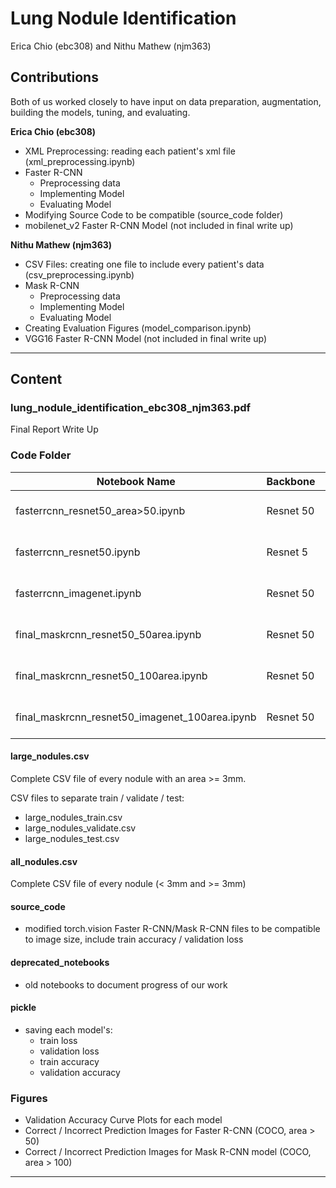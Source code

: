 # Lung Nodule Identification
Erica Chio (ebc308) and Nithu Mathew (njm363)


##  Contributions
Both of us worked closely to have input on data preparation, augmentation, building the models, tuning, and evaluating.

**Erica Chio (ebc308)** 
  * XML Preprocessing: reading each patient's xml file (xml_preprocessing.ipynb)
  * Faster R-CNN
    * Preprocessing data 
    * Implementing Model
    * Evaluating Model
  * Modifying Source Code to be compatible (source_code folder)
  * mobilenet_v2 Faster R-CNN Model (not included in final write up) 

**Nithu Mathew (njm363)**
  * CSV Files: creating one file to include every patient's data (csv_preprocessing.ipynb)
  * Mask R-CNN
    * Preprocessing data
    * Implementing Model
    * Evaluating Model
  * Creating Evaluation Figures (model_comparison.ipynb)
  * VGG16 Faster R-CNN Model (not included in final write up) 
  
--- 
  
## Content

### lung_nodule_identification_ebc308_njm363.pdf
Final Report Write Up

### Code Folder

| Notebook Name | Backbone      | Model         | Dataset       | Area         |
| ------------- | ------------- | ------------- | ------------- |------------- |
| fasterrcnn_resnet50_area>50.ipynb | Resnet 50 | Faster R-CNN | COCO | area >= 50 |
| fasterrcnn_resnet50.ipynb | Resnet 5  | Faster R-CNN  | COCO | area >= 100  |
| fasterrcnn_imagenet.ipynb | Resnet 50 | Faster R-CNN  | imageNET | area >= 100  |
| final_maskrcnn_resnet50_50area.ipynb | Resnet 50  | Mask R-CNN | COCO | area >= 50 |
| final_maskrcnn_resnet50_100area.ipynb | Resnet 50  | Mask R-CNN | COCO | area >= 100  |
| final_maskrcnn_resnet50_imagenet_100area.ipynb | Resnet 50 | Mask R-CNN | imageNET  | area >= 100 |

#### large_nodules.csv
Complete CSV file of every nodule with an area >= 3mm.

CSV files to separate train / validate / test:
* large_nodules_train.csv 
* large_nodules_validate.csv 
* large_nodules_test.csv 

#### all_nodules.csv 
Complete CSV file of every nodule (< 3mm and >= 3mm)

#### source_code 
* modified torch.vision Faster R-CNN/Mask R-CNN files to be compatible to image size, include train accuracy / validation loss

#### deprecated_notebooks
* old notebooks to document progress of our work

#### pickle
* saving each model's:
  * train loss
  * validation loss
  * train accuracy
  * validation accuracy
  
 ### Figures
 
 * Validation Accuracy Curve Plots for each model 
 * Correct / Incorrect Prediction Images for Faster R-CNN (COCO, area > 50) 
 * Correct / Incorrect Prediction Images for Mask R-CNN model (COCO, area > 100)
---

